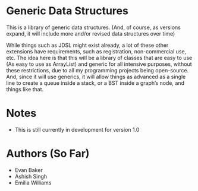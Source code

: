 # Generic Data Structures
This is a library of generic data structures. (And, of course, as versions expand, it will include more and/or revised data structures over time)

While things such as JDSL might exist already, a lot of these other extensions have requirements, such as registration, non-commercial use, etc. The idea here is that this will be a library of classes that are easy to use (As easy to use as ArrayList) and generic for all intensive purposes, without these restrictions, due to all my programming projects being open-source. And, since it will use generics, it will allow things as advanced as a single line to create a queue inside a stack, or a BST inside a graph’s node, and things like that.


# Notes
- This is still currently in development for version 1.0

# Authors (So Far)
- Evan Baker
- Ashish Singh
- Emilia Williams
